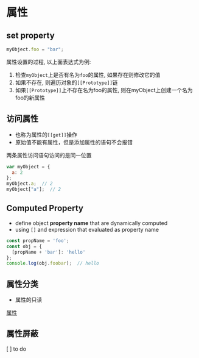 # 属性

## set property

```js
myObject.foo = "bar";
```

属性设置的过程, 以上面表达式为例:

1. 检查`myObject`上是否有名为`foo`的属性, 如果存在则修改它的值
2. 如果不存在, 则遍历对象的`[[Prototype]]`链
3. 如果`[[Prototype]]`上不存在名为foo的属性, 则在myObject上创建一个名为foo的新属性

## 访问属性

- 也称为属性的`[[get]]`操作
- 原始值不能有属性，但是添加属性的语句不会报错

两条属性访问语句访问的是同一位置

```javascript
var myObject = {
  a: 2
};
myObject.a;  // 2
myObject["a"];  // 2
```

## Computed Property

- define object **property name** that are dynamically computed
- using `[]` and expression that evaluated as property name

```js
const propName = 'foo';
const obj = {
  [propName + 'bar']: 'hello'
};
console.log(obj.foobar);  // hello
```

## 属性分类

- 属性的只读

[属性](javascript-property-sort.md)

## 属性屏蔽

[ ] to do

